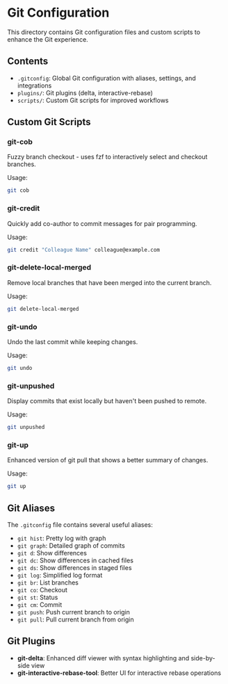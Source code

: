 # Git Configuration

This directory contains Git configuration files and custom scripts to enhance the Git experience.

## Contents

- `.gitconfig`: Global Git configuration with aliases, settings, and integrations
- `plugins/`: Git plugins (delta, interactive-rebase)
- `scripts/`: Custom Git scripts for improved workflows

## Custom Git Scripts

### git-cob

Fuzzy branch checkout - uses fzf to interactively select and checkout branches.

Usage:
```bash
git cob
```

### git-credit

Quickly add co-author to commit messages for pair programming.

Usage:
```bash
git credit "Colleague Name" colleague@example.com
```

### git-delete-local-merged

Remove local branches that have been merged into the current branch.

Usage:
```bash
git delete-local-merged
```

### git-undo

Undo the last commit while keeping changes.

Usage:
```bash
git undo
```

### git-unpushed

Display commits that exist locally but haven't been pushed to remote.

Usage:
```bash
git unpushed
```

### git-up

Enhanced version of git pull that shows a better summary of changes.

Usage:
```bash
git up
```

## Git Aliases

The `.gitconfig` file contains several useful aliases:

- `git hist`: Pretty log with graph
- `git graph`: Detailed graph of commits
- `git d`: Show differences
- `git dc`: Show differences in cached files
- `git ds`: Show differences in staged files
- `git log`: Simplified log format
- `git br`: List branches
- `git co`: Checkout
- `git st`: Status
- `git cm`: Commit
- `git push`: Push current branch to origin
- `git pull`: Pull current branch from origin

## Git Plugins

- **git-delta**: Enhanced diff viewer with syntax highlighting and side-by-side view
- **git-interactive-rebase-tool**: Better UI for interactive rebase operations